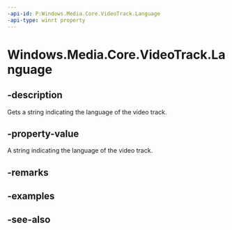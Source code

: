 ```yaml
---
-api-id: P:Windows.Media.Core.VideoTrack.Language
-api-type: winrt property
---
```


<!-- Property syntax
public string Language { get; }
-->

# Windows.Media.Core.VideoTrack.Language

## -description
Gets a string indicating the language of the video track.

## -property-value
A string indicating the language of the video track.

## -remarks

## -examples

## -see-also
